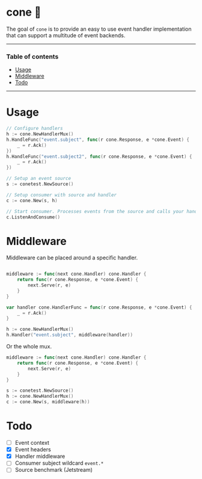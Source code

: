 # cone 🗼

The goal of `cone` is to provide an easy to use event handler implementation
that can support a multitude of event backends.

---

### Table of contents

- [Usage](#usage)
- [Middleware](#middleware)
- [Todo](#todo)

---

# Usage

```go
// Configure handlers
h := cone.NewHandlerMux()
h.HandleFunc("event.subject", func(r cone.Response, e *cone.Event) {
    _ = r.Ack()
})
h.HandleFunc("event.subject2", func(r cone.Response, e *cone.Event) {
    _ = r.Ack()
})

// Setup an event source
s := conetest.NewSource()

// Setup consumer with source and handler
c := cone.New(s, h)

// Start consumer. Processes events from the source and calls your handler.
c.ListenAndConsume()
```

# Middleware

Middleware can be placed around a specific handler.

```go

middleware := func(next cone.Handler) cone.Handler {
    return func(r cone.Response, e *cone.Event) {
        next.Serve(r, e)
    }
}

var handler cone.HandlerFunc = func(r cone.Response, e *cone.Event) {
    _ = r.Ack()
}

h := cone.NewHandlerMux()
h.Handler("event.subject", middleware(handler))
```

Or the whole mux.

```go
middleware := func(next cone.Handler) cone.Handler {
    return func(r cone.Response, e *cone.Event) {
        next.Serve(r, e)
    }
}

s := conetest.NewSource()
h := cone.NewHandlerMux()
c := cone.New(s, middleware(h))
```

# Todo

- [ ] Event context
- [X] Event headers
- [X] Handler middleware
- [ ] Consumer subject wildcard `event.*`
- [ ] Source benchmark (Jetstream)
